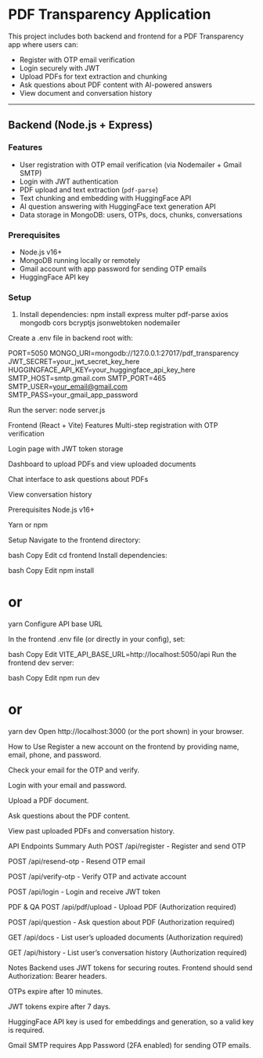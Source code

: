 # PDF Transparency Application

This project includes both backend and frontend for a PDF Transparency app where users can:

- Register with OTP email verification
- Login securely with JWT
- Upload PDFs for text extraction and chunking
- Ask questions about PDF content with AI-powered answers
- View document and conversation history

---

## Backend (Node.js + Express)

### Features

- User registration with OTP email verification (via Nodemailer + Gmail SMTP)
- Login with JWT authentication
- PDF upload and text extraction (`pdf-parse`)
- Text chunking and embedding with HuggingFace API
- AI question answering with HuggingFace text generation API
- Data storage in MongoDB: users, OTPs, docs, chunks, conversations

### Prerequisites

- Node.js v16+
- MongoDB running locally or remotely
- Gmail account with app password for sending OTP emails
- HuggingFace API key

### Setup

1. Install dependencies:
npm install express multer pdf-parse axios mongodb cors bcryptjs jsonwebtoken nodemailer


Create a .env file in backend root with:

PORT=5050
MONGO_URI=mongodb://127.0.0.1:27017/pdf_transparency
JWT_SECRET=your_jwt_secret_key_here
HUGGINGFACE_API_KEY=your_huggingface_api_key_here
SMTP_HOST=smtp.gmail.com
SMTP_PORT=465
SMTP_USER=your_email@gmail.com
SMTP_PASS=your_gmail_app_password


Run the server:
node server.js


Frontend (React + Vite)
Features
Multi-step registration with OTP verification

Login page with JWT token storage

Dashboard to upload PDFs and view uploaded documents

Chat interface to ask questions about PDFs

View conversation history

Prerequisites
Node.js v16+

Yarn or npm

Setup
Navigate to the frontend directory:

bash
Copy
Edit
cd frontend
Install dependencies:

bash
Copy
Edit
npm install
# or
yarn
Configure API base URL

In the frontend .env file (or directly in your config), set:

bash
Copy
Edit
VITE_API_BASE_URL=http://localhost:5050/api
Run the frontend dev server:

bash
Copy
Edit
npm run dev
# or
yarn dev
Open http://localhost:3000 (or the port shown) in your browser.

How to Use
Register a new account on the frontend by providing name, email, phone, and password.

Check your email for the OTP and verify.

Login with your email and password.

Upload a PDF document.

Ask questions about the PDF content.

View past uploaded PDFs and conversation history.

API Endpoints Summary
Auth
POST /api/register - Register and send OTP

POST /api/resend-otp - Resend OTP email

POST /api/verify-otp - Verify OTP and activate account

POST /api/login - Login and receive JWT token

PDF & QA
POST /api/pdf/upload - Upload PDF (Authorization required)

POST /api/question - Ask question about PDF (Authorization required)

GET /api/docs - List user’s uploaded documents (Authorization required)

GET /api/history - List user’s conversation history (Authorization required)

Notes
Backend uses JWT tokens for securing routes. Frontend should send Authorization: Bearer <token> headers.

OTPs expire after 10 minutes.

JWT tokens expire after 7 days.

HuggingFace API key is used for embeddings and generation, so a valid key is required.

Gmail SMTP requires App Password (2FA enabled) for sending OTP emails.
